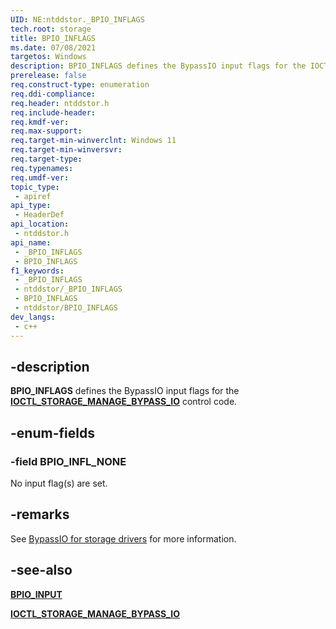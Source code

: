 ```yaml
---
UID: NE:ntddstor._BPIO_INFLAGS
tech.root: storage
title: BPIO_INFLAGS
ms.date: 07/08/2021
targetos: Windows
description: BPIO_INFLAGS defines the BypassIO input flags for the IOCTL_STORAGE_MANAGE_BYPASS_IO control code.
prerelease: false
req.construct-type: enumeration
req.ddi-compliance: 
req.header: ntddstor.h
req.include-header: 
req.kmdf-ver: 
req.max-support: 
req.target-min-winverclnt: Windows 11
req.target-min-winversvr: 
req.target-type: 
req.typenames: 
req.umdf-ver: 
topic_type:
 - apiref
api_type:
 - HeaderDef
api_location:
 - ntddstor.h
api_name:
 - _BPIO_INFLAGS
 - BPIO_INFLAGS
f1_keywords:
 - _BPIO_INFLAGS
 - ntddstor/_BPIO_INFLAGS
 - BPIO_INFLAGS
 - ntddstor/BPIO_INFLAGS
dev_langs:
 - c++
---
```


## -description

**BPIO_INFLAGS** defines the BypassIO input flags for the [**IOCTL_STORAGE_MANAGE_BYPASS_IO**](ni-ntddstor-ioctl_storage_manage_bypass_io.md) control code.

## -enum-fields

### -field BPIO_INFL_NONE

No input flag(s) are set.

## -remarks

See [BypassIO for storage drivers](/windows-hardware/drivers/storage/bypassio) for more information.

## -see-also

[**BPIO_INPUT**](ns-ntddstor-bpio_input.md)

[**IOCTL_STORAGE_MANAGE_BYPASS_IO**](ni-ntddstor-ioctl_storage_manage_bypass_io.md)
